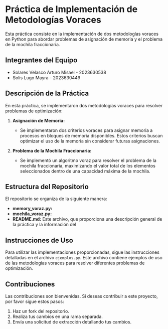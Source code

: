 # Práctica de Implementación de Metodologías Voraces

Esta práctica consiste en la implementación de dos metodologías voraces en Python para abordar problemas de asignación de memoria y el problema de la mochila fraccionaria.

## Integrantes del Equipo

- Solares Velasco Arturo Misael - 2023630538
- Solis Lugo Mayra - 2023630449

## Descripción de la Práctica

En esta práctica, se implementaron dos metodologías voraces para resolver problemas de optimización:

1. **Asignación de Memoria:**
   - Se implementaron dos criterios voraces para asignar memoria a procesos en bloques de memoria disponibles. Estos criterios buscan optimizar el uso de la memoria sin considerar futuras asignaciones.

2. **Problema de la Mochila Fraccionaria:**
   - Se implementó un algoritmo voraz para resolver el problema de la mochila fraccionaria, maximizando el valor total de los elementos seleccionados dentro de una capacidad máxima de la mochila.

## Estructura del Repositorio

El repositorio se organiza de la siguiente manera:

- **memory_voraz.py:** 
- **mochila_voraz.py:** 
- **README.md:** Este archivo, que proporciona una descripción general de la práctica y la información del 

## Instrucciones de Uso

Para utilizar las implementaciones proporcionadas, sigue las instrucciones detalladas en el archivo `ejemplos.py`. Este archivo contiene ejemplos de uso de las metodologías voraces para resolver diferentes problemas de optimización.

## Contribuciones

Las contribuciones son bienvenidas. Si deseas contribuir a este proyecto, por favor sigue estos pasos:

1. Haz un fork del repositorio.
2. Realiza tus cambios en una rama separada.
3. Envía una solicitud de extracción detallando tus cambios.


